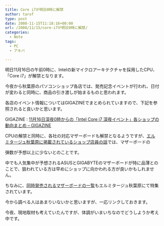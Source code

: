 ```yaml
---
title: Core i7が明日0時に解禁
author: tarof
type: post
date: 2008-11-15T11:18:16+00:00
url: /2008/11/15/core-i7が明日0時に解禁/
categories:
  - Note
tags:
  - PC
  - アキバ

---
```

明日11月16日の午前0時に、Intelの新マイクロアーキテクチャを採用したCPU、「Core i7」が解禁となります。

今夜から秋葉原のパソコンショップ各店では、発売記念イベントが行われ、日付が変わると同時に、商品の引き渡しが始まるものと思われます。

各店のイベント情報についてはGIGAZINEでまとめられていますので、下記を参照されると良いかと思います。
  
GIGAZINE : [11月16日深夜0時からの「Intel Core i7 深夜イベント」各ショップの動向まとめ &#8211; GIGAZINE][1]

CPUの解禁と同時に、各社の対応マザーボードも解禁となるようですが、[エルミタージュ秋葉原に掲載されているショップ店員の話][2]では、マザーボードの
  
弾数が予想以上に少ないとのことです。
  
中でも人気集中が予想されるASUSとGIGABYTEのマザーボードが特に品薄とのことで、狙われている方は早めにショップに向かわれる方が良いかもしれません。
  
ちなみに、[同時発売されるマザーボードの一覧][3]もエルミタージュ秋葉原にて特集されています。
  
今から調べる人はあまりいないかと思いますが、一応リンクしておきます。

今夜、現地取材も考えていたんですが、体調がいまいちなのでどうしようか考え中です。

 [1]: http://gigazine.net/index.php?/news/comments/20081114_intel_core_i7_akiba/
 [2]: http://www.gdm.or.jp/voices_index.html#2008111401
 [3]: http://www.gdm.or.jp/pc_calender_corei7.html
